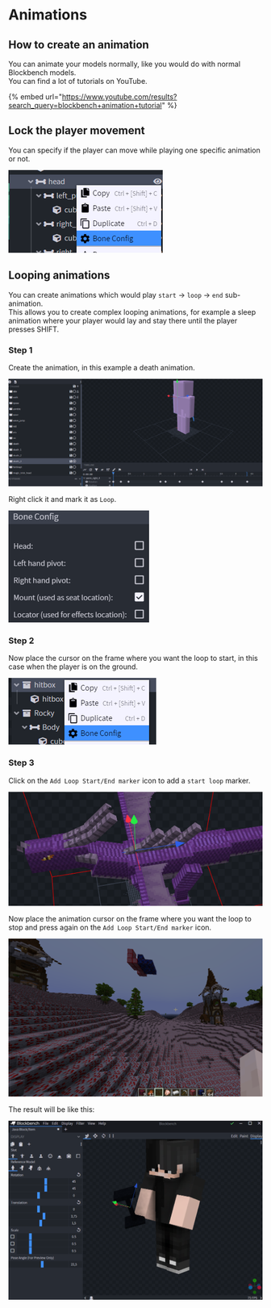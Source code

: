 # Animations

## How to create an animation

You can animate your models normally, like you would do with normal Blockbench models.\
You can find a lot of tutorials on YouTube.

{% embed url="https://www.youtube.com/results?search_query=blockbench+animation+tutorial" %}

## Lock the player movement

You can specify if the player can move while playing one specific animation or not.

![](<../../../.gitbook/assets/image (76).png>)

## Looping animations

You can create animations which would play `start` -> `loop` -> `end` sub-animation.\
This allows you to create complex looping animations, for example a sleep animation where your player would lay and stay there until the player presses SHIFT.

### Step 1

Create the animation, in this example a death animation.

![](<../../../.gitbook/assets/image (96) (1).png>)

Right click it and mark it as `Loop`.

![](<../../../.gitbook/assets/image (92).png>)

### Step 2

Now place the cursor on the frame where you want the loop to start, in this case when the player is on the ground.

![](<../../../.gitbook/assets/image (75).png>)

### Step 3

Click on the `Add Loop Start/End marker` icon to add a `start loop` marker.

![](<../../../.gitbook/assets/image (60).png>)

Now place the animation cursor on the frame where you want the loop to stop and press again on the `Add Loop Start/End marker` icon.

![](<../../../.gitbook/assets/image (46).png>)

The result will be like this:

![](<../../../.gitbook/assets/image (93).png>)
